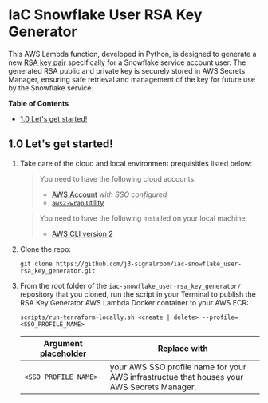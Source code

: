 # IaC Snowflake User RSA Key Generator
This AWS Lambda function, developed in Python, is designed to generate a new [RSA key pair](https://github.com/j3-signalroom/j3-techstack-lexicon/blob/main/cryptographic-glossary.md#rsa-key-pair) specifically for a Snowflake service account user.  The generated RSA public and private key is securely stored in AWS Secrets Manager, ensuring safe retrieval and management of the key for future use by the Snowflake service.

**Table of Contents**

<!-- toc -->
+ [1.0 Let's get started!](#10-lets-get-started)
<!-- tocstop -->

## 1.0 Let's get started!
1. Take care of the cloud and local environment prequisities listed below:
    > You need to have the following cloud accounts:
    > - [AWS Account](https://signin.aws.amazon.com/) *with SSO configured*
    > - [`aws2-wrap` utility](https://pypi.org/project/aws2-wrap/#description)

    > You need to have the following installed on your local machine:
    > - [AWS CLI version 2](https://docs.aws.amazon.com/cli/latest/userguide/getting-started-install.html)

2. Clone the repo:
    ```shell
    git clone https://github.com/j3-signalroom/iac-snowflake_user-rsa_key_generator.git
    ```

3. From the root folder of the `iac-snowflake_user-rsa_key_generator/` repository that you cloned, run the script in your Terminal to publish the RSA Key Generator AWS Lambda Docker container to your AWS ECR:
    ```shell
    scripts/run-terraform-locally.sh <create | delete> --profile=<SSO_PROFILE_NAME>
    ```
    Argument placeholder|Replace with
    -|-
    `<SSO_PROFILE_NAME>`|your AWS SSO profile name for your AWS infrastructue that houses your AWS Secrets Manager.
